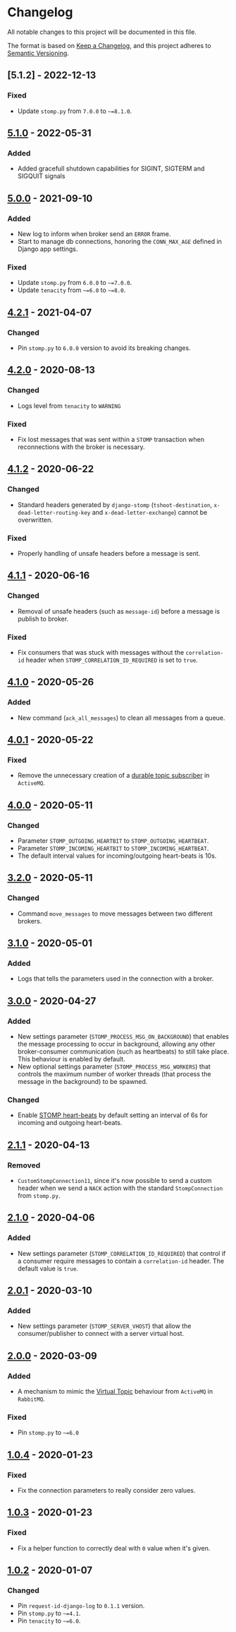 # Changelog

All notable changes to this project will be documented in this file.

The format is based on [Keep a Changelog](https://keepachangelog.com/en/1.0.0/),
and this project adheres to [Semantic Versioning](https://semver.org/spec/v2.0.0.html).

## [5.1.2] - 2022-12-13

### Fixed

- Update `stomp.py` from `7.0.0` to `~=8.1.0`.

## [5.1.0] - 2022-05-31

### Added

- Added gracefull shutdown capabilities for SIGINT, SIGTERM and SIGQUIT signals

## [5.0.0] - 2021-09-10

### Added

- New log to inform when broker send an `ERROR` frame.
- Start to manage db connections, honoring the `CONN_MAX_AGE` defined in Django app settings.

### Fixed

- Update `stomp.py` from `6.0.0` to `~=7.0.0`.
- Update `tenacity` from `~=6.0` to  `~=8.0`.

## [4.2.1] - 2021-04-07

### Changed

- Pin `stomp.py` to `6.0.0` version to avoid its breaking changes.

## [4.2.0] - 2020-08-13

### Changed

- Logs level from `tenacity` to `WARNING`

### Fixed

- Fix lost messages that was sent within a `STOMP` transaction when reconnections with the broker is necessary.

## [4.1.2] - 2020-06-22

### Changed

- Standard headers generated by `django-stomp` (`tshoot-destination`, `x-dead-letter-routing-key` and `x-dead-letter-exchange`) cannot be overwritten.

### Fixed

- Properly handling of unsafe headers before a message is sent.

## [4.1.1] - 2020-06-16

### Changed

- Removal of unsafe headers (such as `message-id`) before a message is publish to broker.

### Fixed

- Fix consumers that was stuck with messages without the `correlation-id` header when `STOMP_CORRELATION_ID_REQUIRED` is set to `true`.

## [4.1.0] - 2020-05-26

### Added

- New command (`ack_all_messages`) to clean all messages from a queue.

## [4.0.1] - 2020-05-22

### Fixed

- Remove the unnecessary creation of a [durable topic subscriber](https://activemq.apache.org/how-do-durable-queues-and-topics-work) in `ActiveMQ`.

## [4.0.0] - 2020-05-11

### Changed

- Parameter `STOMP_OUTGOING_HEARTBIT` to `STOMP_OUTGOING_HEARTBEAT`.
- Parameter `STOMP_INCOMING_HEARTBIT` to `STOMP_INCOMING_HEARTBEAT`.
- The default interval values for incoming/outgoing heart-beats is 10s.

## [3.2.0] - 2020-05-11

### Changed

- Command `move_messages` to move messages between two different brokers.

## [3.1.0] - 2020-05-01

### Added

- Logs that tells the parameters used in the connection with a broker.

## [3.0.0] - 2020-04-27

### Added

- New settings parameter (`STOMP_PROCESS_MSG_ON_BACKGROUND`) that enables the message processing to occur in background, allowing any other broker-consumer communication (such as heartbeats) to still take place. This behaviour is enabled by default.
- New optional settings parameter (`STOMP_PROCESS_MSG_WORKERS`) that controls the maximum number of worker threads (that process the message in the background) to be spawned.

### Changed

- Enable [STOMP heart-beats](https://stomp.github.io/stomp-specification-1.1.html#Heart-beating) by default setting an interval of 6s for incoming and outgoing heart-beats.

## [2.1.1] - 2020-04-13

### Removed

- `CustomStompConnection11`, since it's now possible to send a custom header when we send a `NACK` action with the standard `StompConnection` from `stomp.py`.

## [2.1.0] - 2020-04-06

### Added

- New settings parameter (`STOMP_CORRELATION_ID_REQUIRED`) that control if a consumer require messages to contain a `correlation-id` header. The default value is `true`.

## [2.0.1] - 2020-03-10

### Added

- New settings parameter (`STOMP_SERVER_VHOST`) that allow the consumer/publisher to connect with a server virtual host.

## [2.0.0] - 2020-03-09

### Added

- A mechanism to mimic the [Virtual Topic](https://activemq.apache.org/virtual-destinations) behaviour from `ActiveMQ` in `RabbitMQ`.

### Fixed

- Pin `stomp.py` to `~=6.0`

## [1.0.4] - 2020-01-23

### Fixed

- Fix the connection parameters to really consider zero values.

## [1.0.3] - 2020-01-23

### Fixed

- Fix a helper function to correctly deal with `0` value when it's given.

## [1.0.2] - 2020-01-07

### Changed

- Pin `request-id-django-log` to `0.1.1` version.
- Pin `stomp.py` to `~=4.1`.
- Pin `tenacity` to `~=6.0`.

[5.1.0]: https://github.com/juntossomosmais/django-stomp/compare/5.0.0...5.1.0
[5.0.0]: https://github.com/juntossomosmais/django-stomp/compare/4.2.1...5.0.0
[4.2.1]: https://github.com/juntossomosmais/django-stomp/compare/4.2.0...4.2.1
[4.2.0]: https://github.com/juntossomosmais/django-stomp/compare/4.1.2...4.2.0
[4.1.2]: https://github.com/juntossomosmais/django-stomp/compare/4.1.1...4.1.2
[4.1.1]: https://github.com/juntossomosmais/django-stomp/compare/4.1.0...4.1.1
[4.1.0]: https://github.com/juntossomosmais/django-stomp/compare/4.0.1...4.1.0
[4.0.1]: https://github.com/juntossomosmais/django-stomp/compare/4.0.0...4.0.1
[4.0.0]: https://github.com/juntossomosmais/django-stomp/compare/3.2.0...4.0.0
[3.2.0]: https://github.com/juntossomosmais/django-stomp/compare/3.1.0...3.2.0
[3.1.0]: https://github.com/juntossomosmais/django-stomp/compare/3.0.0...3.1.0
[3.0.0]: https://github.com/juntossomosmais/django-stomp/compare/2.1.1...3.0.0
[2.1.1]: https://github.com/juntossomosmais/django-stomp/compare/2.1.0...2.1.1
[2.1.0]: https://github.com/juntossomosmais/django-stomp/compare/2.0.1...2.1.0
[2.0.1]: https://github.com/juntossomosmais/django-stomp/compare/2.0.0...2.0.1
[2.0.0]: https://github.com/juntossomosmais/django-stomp/compare/1.0.4...2.0.0
[1.0.4]: https://github.com/juntossomosmais/django-stomp/compare/1.0.3...1.0.4
[1.0.3]: https://github.com/juntossomosmais/django-stomp/compare/1.0.2...1.0.3
[1.0.2]: https://github.com/juntossomosmais/django-stomp/compare/1.0.1...1.0.2
[1.0.1]: https://github.com/juntossomosmais/django-stomp/tree/1.0.1
